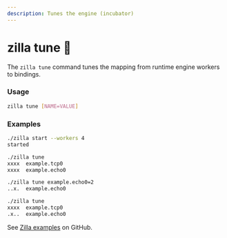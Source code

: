 ```yaml
---
description: Tunes the engine (incubator)
---
```


# zilla tune 🚧

The `zilla tune` command tunes the mapping from runtime engine workers to bindings.

### Usage

```bash
zilla tune [NAME=VALUE]
```

### Examples

```bash
./zilla start --workers 4
started
```

```bash
./zilla tune
xxxx  example.tcp0
xxxx  example.echo0
```

```bash
./zilla tune example.echo0=2
..x.  example.echo0
```

```bash
./zilla tune
xxxx  example.tcp0
.x..  example.echo0
```

See [Zilla examples](https://github.com/aklivity/zilla/tree/develop/examples) on GitHub.
